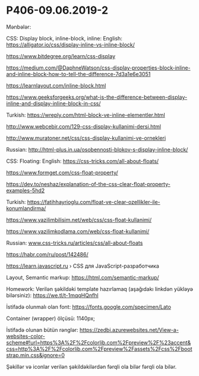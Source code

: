 # P406-09.06.2019-2

Mənbələr:

CSS: Display block, inline-block, inline:
English:
https://alligator.io/css/display-inline-vs-inline-block/

https://www.bitdegree.org/learn/css-display

https://medium.com/@DaphneWatson/css-display-properties-block-inline-and-inline-block-how-to-tell-the-difference-7d3a1e6e3051

https://learnlayout.com/inline-block.html

https://www.geeksforgeeks.org/what-is-the-difference-between-display-inline-and-display-inline-block-in-css/



Turkish:
https://wreply.com/html-block-ve-inline-elementler.html

http://www.webcebir.com/129-css-display-kullanimi-dersi.html

http://www.muratoner.net/css/css-display-kullanimi-ve-ornekleri




Russian:
http://html-plus.in.ua/osobennosti-blokov-s-display-inline-block/

CSS: Floating:
English:
https://css-tricks.com/all-about-floats/

https://www.formget.com/css-float-property/

https://dev.to/neshaz/explanation-of-the-css-clear-float-property-examples-5hd2




Turkish:
https://fatihhayrioglu.com/float-ve-clear-ozellikler-ile-konumlandirma/

https://www.yazilimbilisim.net/web/css/css-float-kullanimi/

https://www.yazilimkodlama.com/web/css-float-kullanimi/




Russian:
www.css-tricks.ru/articles/css/all-about-floats

https://habr.com/ru/post/142486/

https://learn.javascript.ru › CSS для JavaScript-разработчика




Layout, Semantic markup:
https://html.com/semantic-markup/





Homework:
Verilən şəkildəki template hazırlamaq (aşağıdakı linkdən yükləyə bilərsiniz):
https://we.tl/t-1mqqHQnfhl

İstifadə olunmalı olan font:
https://fonts.google.com/specimen/Lato

Container (wrapper) ölçüsü:
1140px;

İstifadə olunan bütün rənglər:
https://zedbi.azurewebsites.net/View-a-websites-color-scheme#!url=https%3A%2F%2Fcolorlib.com%2Fpreview%2F%23accent&css=http%3A%2F%2Fcolorlib.com%2Fpreview%2Fassets%2Fcss%2Fbootstrap.min.css&ignore=0

Şəkillər və iconlar verilən şəkildəkilərdən fərqli ola bilər fərqli ola bilər.
